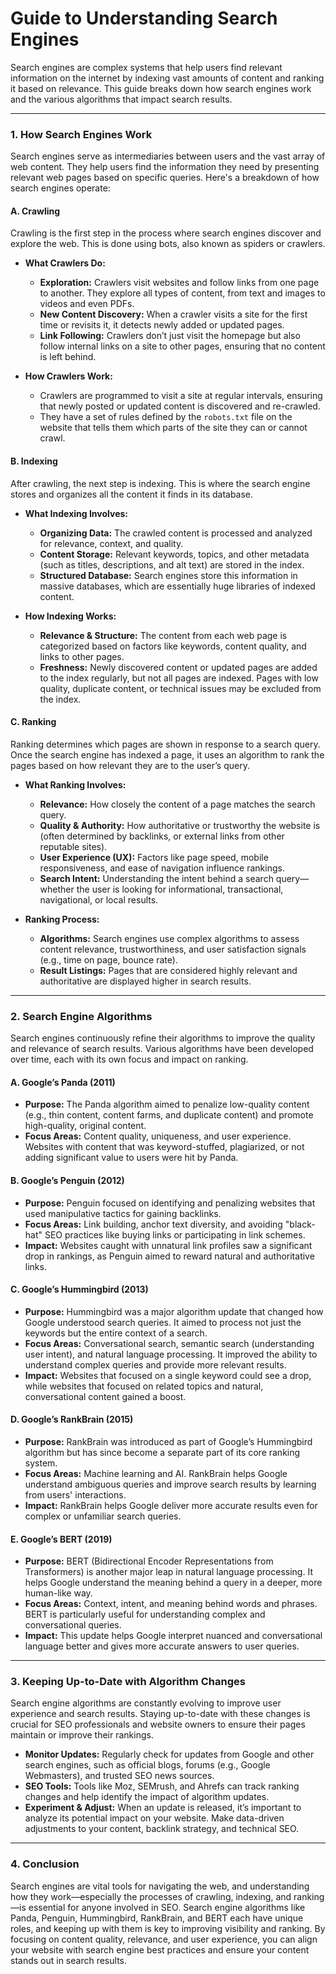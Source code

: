 # Guide to Understanding Search Engines

Search engines are complex systems that help users find relevant information on the internet by indexing vast amounts of content and ranking it based on relevance. This guide breaks down how search engines work and the various algorithms that impact search results.

---

### 1. **How Search Engines Work**

Search engines serve as intermediaries between users and the vast array of web content. They help users find the information they need by presenting relevant web pages based on specific queries. Here's a breakdown of how search engines operate:

#### **A. Crawling**

Crawling is the first step in the process where search engines discover and explore the web. This is done using bots, also known as spiders or crawlers.

* **What Crawlers Do:**

  * **Exploration:** Crawlers visit websites and follow links from one page to another. They explore all types of content, from text and images to videos and even PDFs.
  * **New Content Discovery:** When a crawler visits a site for the first time or revisits it, it detects newly added or updated pages.
  * **Link Following:** Crawlers don’t just visit the homepage but also follow internal links on a site to other pages, ensuring that no content is left behind.

* **How Crawlers Work:**

  * Crawlers are programmed to visit a site at regular intervals, ensuring that newly posted or updated content is discovered and re-crawled.
  * They have a set of rules defined by the `robots.txt` file on the website that tells them which parts of the site they can or cannot crawl.

#### **B. Indexing**

After crawling, the next step is indexing. This is where the search engine stores and organizes all the content it finds in its database.

* **What Indexing Involves:**

  * **Organizing Data:** The crawled content is processed and analyzed for relevance, context, and quality.
  * **Content Storage:** Relevant keywords, topics, and other metadata (such as titles, descriptions, and alt text) are stored in the index.
  * **Structured Database:** Search engines store this information in massive databases, which are essentially huge libraries of indexed content.

* **How Indexing Works:**

  * **Relevance & Structure:** The content from each web page is categorized based on factors like keywords, content quality, and links to other pages.
  * **Freshness:** Newly discovered content or updated pages are added to the index regularly, but not all pages are indexed. Pages with low quality, duplicate content, or technical issues may be excluded from the index.

#### **C. Ranking**

Ranking determines which pages are shown in response to a search query. Once the search engine has indexed a page, it uses an algorithm to rank the pages based on how relevant they are to the user’s query.

* **What Ranking Involves:**

  * **Relevance:** How closely the content of a page matches the search query.
  * **Quality & Authority:** How authoritative or trustworthy the website is (often determined by backlinks, or external links from other reputable sites).
  * **User Experience (UX):** Factors like page speed, mobile responsiveness, and ease of navigation influence rankings.
  * **Search Intent:** Understanding the intent behind a search query—whether the user is looking for informational, transactional, navigational, or local results.

* **Ranking Process:**

  * **Algorithms:** Search engines use complex algorithms to assess content relevance, trustworthiness, and user satisfaction signals (e.g., time on page, bounce rate).
  * **Result Listings:** Pages that are considered highly relevant and authoritative are displayed higher in search results.

---

### 2. **Search Engine Algorithms**

Search engines continuously refine their algorithms to improve the quality and relevance of search results. Various algorithms have been developed over time, each with its own focus and impact on ranking.

#### **A. Google’s Panda (2011)**

* **Purpose:** The Panda algorithm aimed to penalize low-quality content (e.g., thin content, content farms, and duplicate content) and promote high-quality, original content.
* **Focus Areas:** Content quality, uniqueness, and user experience. Websites with content that was keyword-stuffed, plagiarized, or not adding significant value to users were hit by Panda.

#### **B. Google’s Penguin (2012)**

* **Purpose:** Penguin focused on identifying and penalizing websites that used manipulative tactics for gaining backlinks.
* **Focus Areas:** Link building, anchor text diversity, and avoiding "black-hat" SEO practices like buying links or participating in link schemes.
* **Impact:** Websites caught with unnatural link profiles saw a significant drop in rankings, as Penguin aimed to reward natural and authoritative links.

#### **C. Google’s Hummingbird (2013)**

* **Purpose:** Hummingbird was a major algorithm update that changed how Google understood search queries. It aimed to process not just the keywords but the entire context of a search.
* **Focus Areas:** Conversational search, semantic search (understanding user intent), and natural language processing. It improved the ability to understand complex queries and provide more relevant results.
* **Impact:** Websites that focused on a single keyword could see a drop, while websites that focused on related topics and natural, conversational content gained a boost.

#### **D. Google’s RankBrain (2015)**

* **Purpose:** RankBrain was introduced as part of Google’s Hummingbird algorithm but has since become a separate part of its core ranking system.
* **Focus Areas:** Machine learning and AI. RankBrain helps Google understand ambiguous queries and improve search results by learning from users' interactions.
* **Impact:** RankBrain helps Google deliver more accurate results even for complex or unfamiliar search queries.

#### **E. Google’s BERT (2019)**

* **Purpose:** BERT (Bidirectional Encoder Representations from Transformers) is another major leap in natural language processing. It helps Google understand the meaning behind a query in a deeper, more human-like way.
* **Focus Areas:** Context, intent, and meaning behind words and phrases. BERT is particularly useful for understanding complex and conversational queries.
* **Impact:** This update helps Google interpret nuanced and conversational language better and gives more accurate answers to user queries.

---

### 3. **Keeping Up-to-Date with Algorithm Changes**

Search engine algorithms are constantly evolving to improve user experience and search results. Staying up-to-date with these changes is crucial for SEO professionals and website owners to ensure their pages maintain or improve their rankings.

* **Monitor Updates:** Regularly check for updates from Google and other search engines, such as official blogs, forums (e.g., Google Webmasters), and trusted SEO news sources.
* **SEO Tools:** Tools like Moz, SEMrush, and Ahrefs can track ranking changes and help identify the impact of algorithm updates.
* **Experiment & Adjust:** When an update is released, it’s important to analyze its potential impact on your website. Make data-driven adjustments to your content, backlink strategy, and technical SEO.

---

### 4. **Conclusion**

Search engines are vital tools for navigating the web, and understanding how they work—especially the processes of crawling, indexing, and ranking—is essential for anyone involved in SEO. Search engine algorithms like Panda, Penguin, Hummingbird, RankBrain, and BERT each have unique roles, and keeping up with them is key to improving visibility and ranking. By focusing on content quality, relevance, and user experience, you can align your website with search engine best practices and ensure your content stands out in search results.
